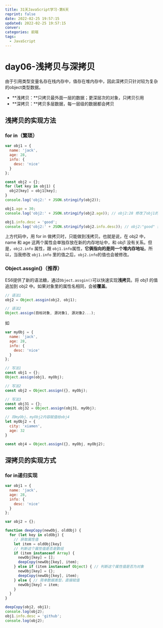 ```yaml
---
title: 31天JavaScript学习-第6天
reprint: false
date: 2022-02-25 19:57:15
updated: 2022-02-25 19:57:15
conver:
categories: 前端
tags:
  - JavaScript
---
```


# day06-浅拷贝与深拷贝

<!--more-->

由于引用类型变量名存在栈内存中，值存在堆内存中，因此深拷贝只针对较为复杂的object类型数据。

- **浅拷贝：**只拷贝最外面一层的数据；更深层次的对象，只拷贝引用
- **深拷贝：**拷贝多层数据，每一层级的数据都会拷贝

## 浅拷贝的实现方法

### for in（繁琐）

```js
var obj1 = {
  name: 'jack',
  age: 28,
  info: {
    desc: 'nice'
  }
};

const obj2 = {};
for (let key in obj1) {
  obj2[key] = obj1[key];
}
console.log('obj2:' + JSON.stringify(obj2));

obj1.age = 30;
console.log('obj2:' + JSON.stringify(obj2.age)); // obj2:28 修改了obj1的第一层属性，obj2没有随之更改

obj1.info.desc = 'good';
console.log('obj2:' + JSON.stringify(obj2.info.desc)); // obj2:"good" 修改了obj1的info.desc属性，obj2也随之更改，说明obj2对obj1的info复制是复制了其引用地址
```

上方代码中，用 for in 做拷贝时，只能做到浅拷贝。也就是说，在 obj2 中， name 和 age 这两个属性会单独存放在新的内存地址中，和 obj1 没有关系。但是，`obj2.info` 属性，跟 `obj1.info`属性，**它俩指向的是同一个堆内存地址**。所以，当我修改 `obj1.info` 里的值之后，`obj2.info`的值也会被修改。

### Object.assgin()（推荐）

ES6提供了新的语法糖，通过`Object.assgin()`可以快速实现**浅拷贝**。将 obj1 的值追加到 obj2 中。如果对象里的属性名相同，会被**覆盖**。

```js
// 语法1
obj2 = Object.assgin(obj2, obj1);

// 语法2
Object.assign(目标对象, 源对象1, 源对象2...);
```

如

```js
var myObj = {
  name: 'jack',
  age: 28,
  info: {
    desc: 'nice'
  }
};

// 写法1
const obj1 = {};
Object.assign(obj1, myObj);

// 写法2
const obj2 = Object.assign({}, myObj);

// 写法3
const obj31 = {};
const obj32 = Object.assign(obj31, myObj);

// 将myObj、myObj2内容赋值给obj4
let myObj2 = {
  city: 'xiamen',
  age: 32
}

const obj4 = Object.assign({}, myObj, myObj2);
```

## 深拷贝的实现方式

### for in递归实现

```js
var obj1 = {
  name: 'jack',
  age: 28,
  info: {
    desc: 'nice'
  }
};

var obj2 = {};

function deepCopy(newObj, oldObj) {
  for (let key in oldObj) {
    // 获取属性值
    let item = oldObj[key]
    // 判断这个属性值是否是数组
    if (item instanceof Array) {
      newObj[key] = [];
      deepCopy(newObj[key], item);
    } else if (item instanceof Object) { // 判断这个属性值是否为对象
      newObj[key] = {};
      deepCopy(newObj[key], item);
    } else { // 简单数据类型，直接赋值
      newObj[key] = item;
    }
  }
}

deepCopy(obj2, obj1);
console.log(obj2);
obj1.info.desc = 'github';
console.log(obj2);

```

